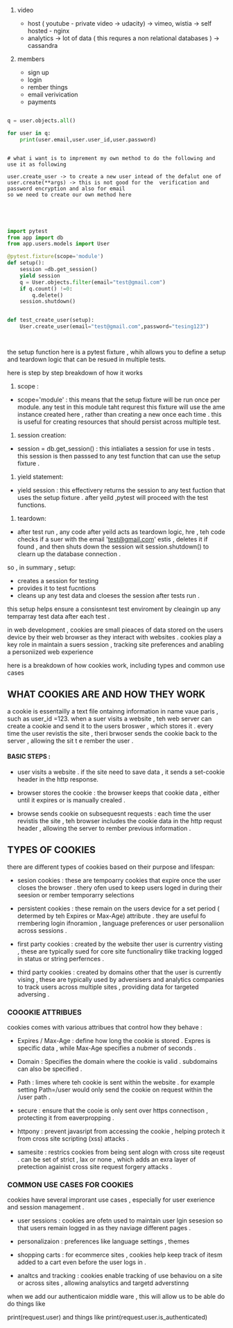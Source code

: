 1. video 
    - host ( youtube - private video -> udacity)
                -> vimeo, wistia 
                -> self hosted - nginx
    - analytics 
        -> lot of data ( this requres a non relational databases ) -> cassandra 
        



2. members 
    - sign up 
    - login 
    - rember things 
    - email verivication 
    - payments 

```py

q = user.objects.all()

for user in q: 
    print(user.email,user.user_id,user.password)



```


```
# what i want is to imprement my own method to do the following and use it as following 

user.create_user -> to create a new user intead of the defalut one of user.create(**args) -> this is not good for the  verification and password encryption and also for email 
so we need to create our own method here 



```

```py


import pytest 
from app import db  
from app.users.models import User

@pytest.fixture(scope='module')
def setup():
    session =db.get_session()
    yield session
    q = User.objects.filter(email="test@gmail.com")
    if q.count() !=0:
        q.delete()
    session.shutdown()


def test_create_user(setup):
    User.create_user(email="test@gmail.com",password="tesing123")




```
the setup function here is a pytest fixture , whih allows you to define a setup and teardown logic that can be resued in multiple tests. 

here is step by step breakdown of how it works 

1. scope : 
- scope='module' : this means that the setup fixture will be run once per module. any test in this module taht requrest this fixture will use the ame instance created here , rather than creating a new once each time . this is useful for creating resources that should persist across multiple test. 


1. session creation:
- session = db.get_session() : this intialiates a session for use in tests . this session is then passsed to any test function that can use the setup fixture . 


1. yield statement:
- yield session : this effectivery returns the session to any test fuction that uses the setup fixture . after yeild ,pytest will proceed with the test functions.


1. teardown:
- after test run , any code after yeild acts as teardown logic, hre , teh code checks if a suer with the email 'test@gmail.com' estis , deletes it if found , and then shuts down the session wit session.shutdown() to clearn up the database connection . 


so , in summary , setup:

- creates a session for testing 
- provides it to test fucntions 
- cleans up any test data and cloeses the session after tests run . 

this setup helps ensure a consisntesnt test enviroment by cleaingin up any temparray test data after each test . 



in web development , cookies are small pieaces of data stored on the users device by their web browser as they interact with websites . cookies play a key role in maintain a suers session , tracking site preferences and anabling a personiized web experience 

here is a breakdown of how cookies work, including types and common use cases 

## WHAT COOKIES ARE AND HOW THEY WORK 

a cookie is essentailly a text file ontainng information in name vaue paris , such as user_id =123. when a suer visits a website , teh web server can create a cookie and send it to the users broswer , which stores it . every time the user revistis the site , theri brwoser sends the cookie back to the server , allowing the sit t e rember the user . 


#### BASIC STEPS : 

- user visits a website . if the site need to save data , it sends a set-cookie header in the http response. 

- browser stores the cookie : the browser keeps that cookie data , either until it expires or is manually crealed . 


- browse sends cookie on subsequesnt requests : each time the user revistis the site , teh browser includes the cookie data in the http requst header , allowing the server to rember previous information . 




## TYPES OF COOKIES 

there are different types of cookies based on their purpose and lifespan: 

- sesion cookies : these are tempoarry cookies that expire once the user closes the browser . thery ofen used to keep users loged in during their seesion or rember temporarry selections 

- persistent cookies : these  remain on the users device for a set period ( determed by teh Expires or Max-Age) attribute . they are useful fo rrembering login ifnoramion , language preferences or user personaliion across sessions . 


- first party cookies : created by the website ther user is currentry visting , these are typically sued for core site functionaliry tlike tracking logged in status or string perfernces . 

- third party cookies : created by domains other that the user is currently vising , these are typically used by adversisers and analytics companies to track users across multiple sites , providing data for targeted adversing . 


### COOOKIE ATTRIBUES 

cookies comes with various attribues that control how they behave : 

- Expires / Max-Age : define how long the cookie is stored . Expres is specific data , while Max-Age specifies a nubmer of seconds . 

- Domain : Specifies the domain where the cookie is valid . subdomains can also be specified . 

- Path : limes where teh cookie is sent within the website . for example setting Path=/user would only send the cookie on request within the /user path . 

- secure : ensure that the cooie is only sent over https connectison , protecting it from eaverpropping . 

- httpony : prevent javasript from accessing the cookie , helping protech it from cross site scripting (xss) attacks .


- samesite : restrics cookies from being sent alogn with cross site reqeust . can be set of strict , lax or none , which adds an exra layer of pretection againist cross site request forgery attacks . 


### COMMON USE CASES FOR COOKIES 

cookies have several improrant use cases , especially for user exerience and session management . 

- user sessions : cookies are ofetn used to maintain user lgin sesesion so that users remain logged in as they naviage different pages . 

- personalizaion : preferences like language settings , themes 
- shopping carts : for ecommerce sites , cookies help keep track of itesm added to a cart even before the user logs in . 

- analtcs and tracking : cookies enable tracking of use behaviou on a site or across sites , allowing analsytics and targetd adverstinng 

 when we add our authenticaion middle ware , this will allow us to be able do do things like 



print(request.user) and things like print(request.user.is_authenticated)


